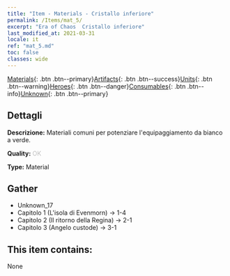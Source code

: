 ```yaml
---
title: "Item - Materials - Cristallo inferiore"
permalink: /Items/mat_5/
excerpt: "Era of Chaos  Cristallo inferiore"
last_modified_at: 2021-03-31
locale: it
ref: "mat_5.md"
toc: false
classes: wide
---
```

 [Materials](/it/Items/){: .btn .btn--primary}[Artifacts](/it/Items/Artifacts/){: .btn .btn--success}[Units](/it/Items/Units/){: .btn .btn--warning}[Heroes](/it/Items/Heroes/){: .btn .btn--danger}[Consumables](/it/Items/Consumables/){: .btn .btn--info}[Unknown](/it/Items/Unknown/){: .btn .btn--primary}

## Dettagli
 **Descrizione:** Materiali comuni per potenziare l'equipaggiamento da bianco a verde.

 **Quality:** <span style="color: #C0C0C0">OK</span>

 **Type:** Material

## Gather

*    Unknown_17 
*    Capitolo 1 (L'isola di Evenmorn) -> 1-4 
*    Capitolo 2 (Il ritorno della Regina) -> 2-1 
*    Capitolo 3 (Angelo custode) -> 3-1 

## This item contains:

  None

